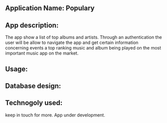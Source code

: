 ## Application Name: Populary

## App description:

The app show a list of top albums and artists.
Through an authentication the user will be allow to
navigate the app and get certain information concerning events a top ranking music and album being played on the most important music app on the market.

## Usage:

## Database design:

## Technogoly used:

keep in touch for more. App under development.
